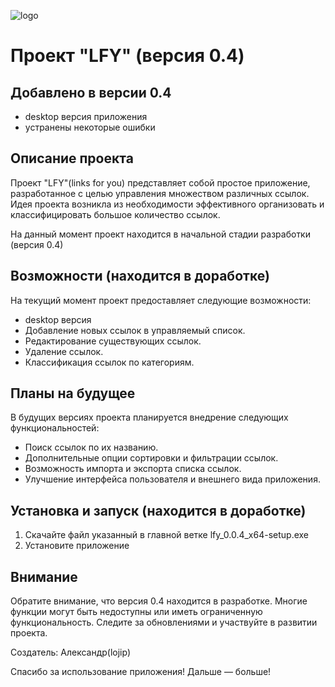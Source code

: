 ![logo](https://github.com/lojip/Links-React/assets/134970074/10635042-70c4-4f9f-890c-f70c975198fc)



# Проект "LFY" (версия 0.4)

## Добавлено в версии 0.4

- desktop версия приложения
- устранены некоторые ошибки  

## Описание проекта

Проект "LFY"(links for you) представляет собой простое приложение, разработанное с целью управления множеством различных ссылок.
Идея проекта возникла из необходимости эффективного организовать и классифицировать большое количество ссылок.

На данный момент проект находится в начальной стадии разработки (версия 0.4)

## Возможности (находится в доработке)

На текущий момент проект предоставляет следующие возможности:

- desktop версия
- Добавление новых ссылок в управляемый список.
- Редактирование существующих ссылок.
- Удаление ссылок.
- Классификация ссылок по категориям.

## Планы на будущее 

В будущих версиях проекта планируется внедрение следующих функциональностей:

- Поиск ссылок по их названию.
- Дополнительные опции сортировки и фильтрации ссылок.
- Возможность импорта и экспорта списка ссылок.
- Улучшение интерфейса пользователя и внешнего вида приложения.

## Установка и запуск (находится в доработке)

1. Скачайте файл указанный в главной ветке lfy_0.0.4_x64-setup.exe
2. Установите приложение

## Внимание

Обратите внимание, что версия 0.4 находится в разработке. Многие функции могут быть недоступны или иметь ограниченную функциональность. Следите за обновлениями и участвуйте в развитии проекта.


Создатель: Александр(lojip)

Спасибо за использование приложения! Дальше — больше!
